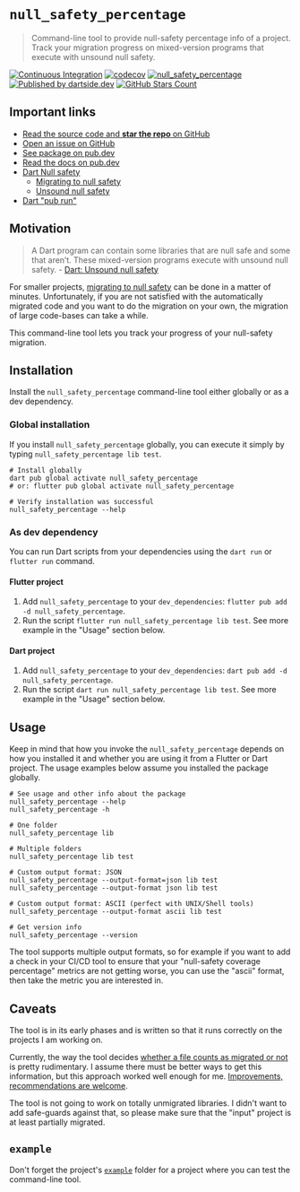 # `null_safety_percentage`

> Command-line tool to provide null-safety percentage info of a project. Track your migration progress on mixed-version programs that execute with unsound null safety.

[![Continuous Integration](https://github.com/dartsidedev/null_safety_percentage/workflows/CI/badge.svg?branch=master)](https://github.com/dartsidedev/null_safety_percentage/actions) [![codecov](https://codecov.io/gh/dartsidedev/null_safety_percentage/branch/master/graph/badge.svg)](https://codecov.io/gh/dartsidedev/null_safety_percentage) [![null_safety_percentage](https://img.shields.io/pub/v/null_safety_percentage?label=null_safety_percentage&logo=dart)](https://pub.dev/packages/null_safety_percentage 'See null_safety_percentage package info on pub.dev') [![Published by dartside.dev](https://img.shields.io/static/v1?label=Published%20by&message=dartside.dev&logo=dart&logoWidth=30&color=40C4FF&labelColor=1d599b&labelWidth=100)](https://pub.dev/publishers/dartside.dev/packages) [![GitHub Stars Count](https://img.shields.io/github/stars/dartsidedev/null_safety_percentage?logo=github)](https://github.com/dartsidedev/null_safety_percentage 'Star me on GitHub!')

## Important links

* [Read the source code and **star the repo** on GitHub](https://github.com/dartsidedev/null_safety_percentage)
* [Open an issue on GitHub](https://github.com/dartsidedev/null_safety_percentage/issues)
* [See package on pub.dev](https://pub.dev/packages/null_safety_percentage)
* [Read the docs on pub.dev](https://pub.dev/documentation/null_safety_percentage/latest/)
* [Dart Null safety](https://dart.dev/null-safety)
    * [Migrating to null safety](https://dart.dev/null-safety/migration-guide)
    * [Unsound null safety](https://dart.dev/null-safety/unsound-null-safety)
* [Dart "pub run"](https://dart.dev/tools/pub/cmd/pub-run)

## Motivation

> A Dart program can contain some libraries that are null safe and some that aren’t. These mixed-version programs execute with unsound null safety. - [Dart: Unsound null safety](https://dart.dev/null-safety/unsound-null-safety)

For smaller projects, [migrating to null safety](https://dart.dev/null-safety/migration-guide) can be done in a matter of minutes.
Unfortunately, if you are not satisfied with the automatically migrated code and you want to do the migration on your own, the migration of large code-bases can take a while.

This command-line tool lets you track your progress of your null-safety migration.

## Installation

Install the `null_safety_percentage` command-line tool either globally or as a dev dependency.

### Global installation

If you install `null_safety_percentage` globally, you can execute it simply by typing `null_safety_percentage lib test`.

```
# Install globally
dart pub global activate null_safety_percentage
# or: flutter pub global activate null_safety_percentage

# Verify installation was successful
null_safety_percentage --help
```

### As dev dependency

You can run Dart scripts from your dependencies using the `dart run` or `flutter run` command.

#### Flutter project

1. Add `null_safety_percentage` to your `dev_dependencies`: `flutter pub add -d null_safety_percentage`.
2. Run the script `flutter run null_safety_percentage lib test`. See more example in the "Usage" section below.

#### Dart project

1. Add `null_safety_percentage` to your `dev_dependencies`: `dart pub add -d null_safety_percentage`.
2. Run the script `dart run null_safety_percentage lib test`. See more example in the "Usage" section below.

## Usage

Keep in mind that how you invoke the `null_safety_percentage` depends on how you installed it and whether you are using it from a Flutter or Dart project.
The usage examples below assume you installed the package globally.

```
# See usage and other info about the package
null_safety_percentage --help
null_safety_percentage -h

# One folder
null_safety_percentage lib

# Multiple folders
null_safety_percentage lib test

# Custom output format: JSON
null_safety_percentage --output-format=json lib test
null_safety_percentage --output-format json lib test

# Custom output format: ASCII (perfect with UNIX/Shell tools)
null_safety_percentage --output-format ascii lib test

# Get version info
null_safety_percentage --version
```

The tool supports multiple output formats, so for example if you want to add a check in your CI/CD tool to ensure that your "null-safety coverage percentage" metrics are not getting worse, you can use the "ascii" format, then take the metric you are interested in.

## Caveats

The tool is in its early phases and is written so that it runs correctly on the projects I am working on.

Currently, the way the tool decides [whether a file counts as migrated or not](https://github.com/dartsidedev/null_safety_percentage/blob/master/lib/src/is_migrated.dart) is pretty rudimentary.
I assume there must be better ways to get this information, but this approach worked well enough for me.
[Improvements, recommendations are welcome](https://github.com/dartsidedev/null_safety_percentage/discussions).

The tool is not going to work on totally unmigrated libraries. I didn't want to add safe-guards against that, so please make sure that the "input" project is at least partially migrated. 

## `example`

Don't forget the project's [`example`](https://github.com/dartsidedev/null_safety_percentage/tree/master/example) folder for a project where you can test the command-line tool.
